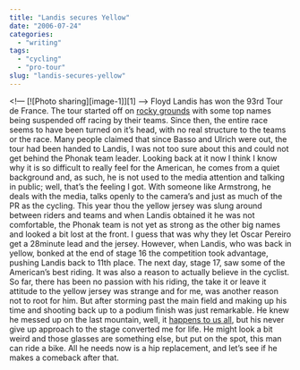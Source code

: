 ```yaml
---
title: "Landis secures Yellow"
date: "2006-07-24"
categories:
  - "writing"
tags:
  - "cycling"
  - "pro-tour"
slug: "landis-secures-yellow"
---
```


<!— [![Photo sharing][image-1]][1] —>
Floyd Landis has won the 93rd Tour de France. The tour started off on [rocky grounds](https://adamchamberlin.info/2006/06/last-minute-shake-up/) with some top names being suspended off racing by their teams. Since then, the entire race seems to have been turned on it’s head, with no real structure to the teams or the race. Many people claimed that since Basso and Ulrich were out, the tour had been handed to Landis, I was not too sure about this and could not get behind the Phonak team leader. Looking back at it now I think I know why it is so difficult to really feel for the American, he comes from a quiet background and, as such, he is not used to the media attention and talking in public; well, that’s the feeling I got. With someone like Armstrong, he deals with the media, talks openly to the camera’s and just as much of the PR as the cycling. This year thou the yellow jersey was slung around between riders and teams and when Landis obtained it he was not comfortable, the Phonak team is not yet as strong as the other big names and looked a bit lost at the front. I guess that was why they let Oscar Pereiro get a 28minute lead and the jersey. However, when Landis, who was back in yellow, bonked at the end of stage 16 the competition took advantage, pushing Landis back to 11th place. The next day, stage 17, saw some of the American’s best riding. It was also a reason to actually believe in the cyclist. So far, there has been no passion with his riding, the take it or leave it attitude to the yellow jersey was strange and for me, was another reason not to root for him. But after storming past the main field and making up his time and shooting back up to a podium finish was just remarkable. He knew he messed up on the last mountain, well, it [happens to us all](https://adamchamberlin.info/2006/01/my-first-bonk/), but his never give up approach to the stage converted me for life. He might look a bit weird and those glasses are something else, but put on the spot, this man can ride a bike. All he needs now is a hip replacement, and let’s see if he makes a comeback after that.
